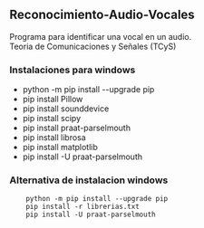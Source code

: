 ## Reconocimiento-Audio-Vocales
Programa para identificar una vocal en un audio.  
Teoria de Comunicaciones y Señales (TCyS)

### Instalaciones para windows
* python -m pip install --upgrade pip
* pip install Pillow
* pip install sounddevice
* pip install scipy
* pip install praat-parselmouth
* pip install librosa
* pip install matplotlib
* pip install -U praat-parselmouth

### Alternativa de instalacion windows
        python -m pip install --upgrade pip 
        pip install -r librerias.txt
        pip install -U praat-parselmouth